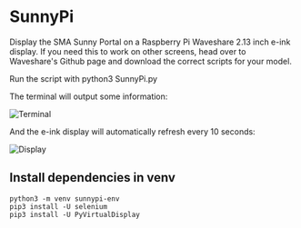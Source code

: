 # SunnyPi
Display the SMA Sunny Portal on a Raspberry Pi Waveshare 2.13 inch e-ink display. If you need this to work on other screens, head over to Waveshare's Github page and download the correct scripts for your model.

Run the script with python3 SunnyPi.py

The terminal will output some information:

![Terminal](Terminal_Output.PNG)

And the e-ink display will automatically refresh every 10 seconds:

![Display](SunnyPi.gif)

## Install dependencies in venv
    python3 -m venv sunnypi-env
    pip3 install -U selenium 
    pip3 install -U PyVirtualDisplay 